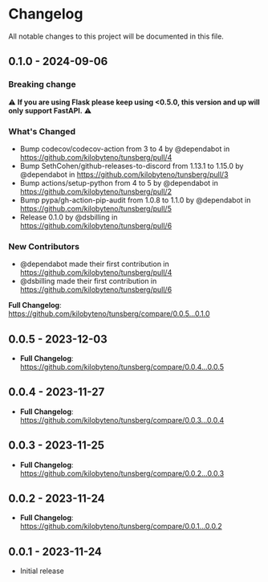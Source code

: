 # Changelog

All notable changes to this project will be documented in this file.

## 0.1.0 - 2024-09-06

### Breaking change

⚠️ **If you are using Flask please keep using <0.5.0, this version and up will only support FastAPI.** ⚠️

### What's Changed

* Bump codecov/codecov-action from 3 to 4 by @dependabot in https://github.com/kilobyteno/tunsberg/pull/4
* Bump SethCohen/github-releases-to-discord from 1.13.1 to 1.15.0 by @dependabot in https://github.com/kilobyteno/tunsberg/pull/3
* Bump actions/setup-python from 4 to 5 by @dependabot in https://github.com/kilobyteno/tunsberg/pull/2
* Bump pypa/gh-action-pip-audit from 1.0.8 to 1.1.0 by @dependabot in https://github.com/kilobyteno/tunsberg/pull/5
* Release 0.1.0 by @dsbilling in https://github.com/kilobyteno/tunsberg/pull/6

### New Contributors

* @dependabot made their first contribution in https://github.com/kilobyteno/tunsberg/pull/4
* @dsbilling made their first contribution in https://github.com/kilobyteno/tunsberg/pull/6

**Full Changelog**: https://github.com/kilobyteno/tunsberg/compare/0.0.5...0.1.0

## 0.0.5 - 2023-12-03

- **Full Changelog**: https://github.com/kilobyteno/tunsberg/compare/0.0.4...0.0.5

## 0.0.4 - 2023-11-27

- **Full Changelog**: https://github.com/kilobyteno/tunsberg/compare/0.0.3...0.0.4

## 0.0.3 - 2023-11-25

- **Full Changelog**: https://github.com/kilobyteno/tunsberg/compare/0.0.2...0.0.3

## 0.0.2 - 2023-11-24

- **Full Changelog**: https://github.com/kilobyteno/tunsberg/compare/0.0.1...0.0.2

## 0.0.1 - 2023-11-24

- Initial release
